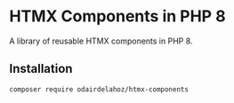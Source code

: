 # HTMX Components in PHP 8

A library of reusable HTMX components in PHP 8.

## Installation

```bash
composer require odairdelahoz/htmx-components